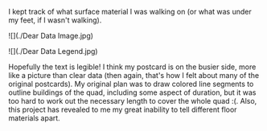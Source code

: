 I kept track of what surface material I was walking on (or what was under my feet, if I wasn't walking).

![](./Dear Data Image.jpg)

![](./Dear Data Legend.jpg)

Hopefully the text is legible! I think my postcard is on the busier side, more like a picture than clear data (then again, that's how I felt about many of the original postcards). My original plan was to draw colored line segments to outline buildings of the quad, including some aspect of duration, but it was too hard to work out the necessary length to cover the whole quad :(. Also, this project has revealed to me my great inability to tell different floor materials apart.
